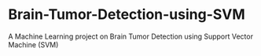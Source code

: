 # Brain-Tumor-Detection-using-SVM
A Machine Learning project on Brain Tumor Detection using Support Vector Machine (SVM)
